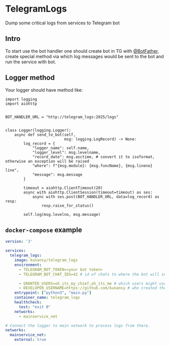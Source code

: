 # TelegramLogs
Dump some critical logs from services to Telegram bot

## Intro
To start use the bot handler one should create bot in TG with [@BotFather](https://t.me/BotFather),
create special method via which log messages would be sent to the bot and run the service with bot.

## Logger method
Your logger should have method like:
```python3
import logging
import aiohttp


BOT_HANDLER_URL = "http://telegram_logs:2025/logs"


class Logger(logging.Logger):
    async def send_to_bot(self, 
                          msg: logging.LogRecord) -> None:
        log_record = {
            "logger_name": self.name,
            "logger_level": msg.levelname,
            "record_date": msg.asctime, # convert it to isoformat, otherwise an exception will be raised
            "where": f"{msg.module}: {msg.funcName}, {msg.lineno} line",
            "message": msg.message
        }
        
        timeout = aiohttp.ClientTimeout(20)
        async with aiohttp.ClientSession(timeout=timeout) as ses:
            async with ses.post(BOT_HANDLER_URL, data=log_record) as resp:
                resp.raise_for_status()
        
        self.log(msg.levelno, msg.message)
```

## `docker-compose` example
```yaml
version: '3'

services:
  telegram_logs:
    image: kunansy/telegram_logs
    environment:
      - TELEGRAM_BOT_TOKEN=<your bot token>
      - TELEGRAM_BOT_CHAT_IDS=42 # id of chats to where the bot will send handled messages

      - GRANTED_USERS=oh_its_my_chief,oh_its_me # which users might use the bot
      - DEVELOPER_USERNAME=https://github.com/kunansy # who created the bot
    entrypoint: ["python3", "main.py"]
    container_name: telegram_logs
    healthcheck:
      test: "exit 0"
    networks:
      - mainservice_net

# Connect the logger to main network to process logs from there.
networks:
  mainservice_net:
    external: true
```